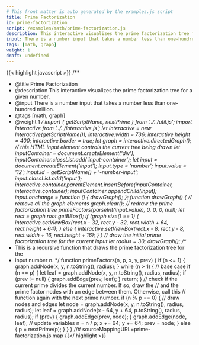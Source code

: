 ```yaml
---
# This front matter is auto generated by the examples.js script
title: Prime Factorization
id: prime-factorization
script: /examples/math/prime-factorization.js
description: This interactive visualizes the prime factorization tree for a given number.
input: There is a number input that takes a number less than one-hundred million.
tags: [math, graph]
weight: 1
draft: undefined
---
```


{{< highlight javascript >}}
/**
* @title Prime Factorization
* @description This interactive visualizes the prime factorization tree for a given number.
* @input There is a number input that takes a number less than one-hundred million.
* @tags [math, graph]
* @weight 1
*/
import { getScriptName, nextPrime } from '../../util.js';
import Interactive from '../../interactive.js';
let interactive = new Interactive(getScriptName());
interactive.width = 736;
interactive.height = 400;
interactive.border = true;
let graph = interactive.directedGraph();
// this HTML input element controls the current tree being drawn
let inputContainer = document.createElement('div');
inputContainer.classList.add('input-container');
let input = document.createElement('input');
input.type = 'number';
input.value = '12';
input.id = getScriptName() + '-number-input';
input.classList.add('input');
interactive.container.parentElement.insertBefore(inputContainer, interactive.container);
inputContainer.appendChild(input);
input.onchange = function () {
    drawGraph();
};
function drawGraph() {
    // remove all the graph elements
    graph.clear();
    // redraw the prime factorization tree
    primeFactors(parseInt(input.value), 0, 0, 0, null);
    let rect = graph.root.getBBox();
    if (graph.size() == 1) {
        interactive.setViewBox(rect.x - 32, rect.y - 32, rect.width + 64, rect.height + 64);
    }
    else {
        interactive.setViewBox(rect.x - 8, rect.y - 8, rect.width + 16, rect.height + 16);
    }
}
// draw the initial prime factorization tree for the current input
let radius = 30;
drawGraph();
/**
* This is a recursive function that draws the prime factorization tree for the
* input number n.
*/
function primeFactors(n, p, x, y, prev) {
    if (n <= 1) {
        graph.addNode(x, y, n.toString(), radius);
    }
    while (n > 1) {
        // base case
        if (n == p) {
            let leaf = graph.addNode(x, y, n.toString(), radius, radius);
            if (prev != null) {
                graph.addEdge(prev, leaf);
            }
            return;
        }
        // check if the current prime divides the current number. If so, draw the
        // and the prime factor nodes with an edge between them. Otherwise, call this
        // function again with the next prime number.
        if (n % p == 0) {
            // draw nodes and edges
            let node = graph.addNode(x, y, n.toString(), radius, radius);
            let leaf = graph.addNode(x - 64, y + 64, p.toString(), radius, radius);
            if (prev) {
                graph.addEdge(prev, node);
            }
            graph.addEdge(node, leaf);
            // update variables
            n = n / p;
            x += 64;
            y += 64;
            prev = node;
        }
        else {
            p = nextPrime(p);
        }
    }
}
//# sourceMappingURL=prime-factorization.js.map
{{</ highlight >}}

